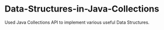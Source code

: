 # Data-Structures-in-Java-Collections
Used Java Collections API to implement various useful Data Structures.
